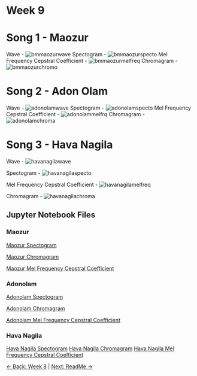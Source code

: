 # Week 9
# Song 1 - Maozur
Wave -
![bmmaozurwave](https://github.com/user-attachments/assets/a87d34a1-3bcb-4f07-9dfe-b869cf4802dd)
Spectogram - 
![bmmaozurspecto](https://github.com/user-attachments/assets/072897e8-03ee-4ffe-a8f4-f10a36304737)
Mel Frequency Cepstral Coefficient -
![bmmaozurmelfreq](https://github.com/user-attachments/assets/e9b46124-3841-435e-a3f8-740e5aba44bc)
 Chromagram -
![bmmaozurchromo](https://github.com/user-attachments/assets/d67f7eb8-9738-4a7f-88f8-f7a7b3e45b83)

# Song 2 - Adon Olam
Wave -
![adonolamwave](https://github.com/user-attachments/assets/d4d0a1af-2eaf-43e1-a684-cd28208a5cd4)
Spectogram - 
![adonolamspecto](https://github.com/user-attachments/assets/05d583c4-1bfb-4e73-a33b-29d47fd5cab8)
Mel Frequency Cepstral Coefficient -
![adonolammelfrq](https://github.com/user-attachments/assets/46df43ed-30ea-449d-8154-86d4fd87e53f)
Chromagram - 
![adonolamchroma](https://github.com/user-attachments/assets/8da71e43-c858-4238-9b99-eb463583376c)

# Song 3 - Hava Nagila
Wave -
![havanagilawave](https://github.com/user-attachments/assets/a0b27a60-6200-427b-9a5a-fe8d60aff5b8)

Spectogram -
![havanagilaspecto](https://github.com/user-attachments/assets/3f26bbc7-2bfa-43be-81d6-cef03a0affb4)

Mel Frequency Cepstral Coefficient -
![havanagilamelfreq](https://github.com/user-attachments/assets/aaec42b9-ada2-4ba7-925d-11152b5f2459)

Chromagram - 
![havanagilachroma](https://github.com/user-attachments/assets/a0f768d0-fcec-46e5-8d97-7413599da82f)

## Jupyter Notebook Files
### Maozur
[Maozur Spectogram](maozurspecto.ipynb)

[Maozur Chromagram](maozurchroma.ipynb)

[Maozur Mel Frequency Cepstral Coefficient](maozurmelfreq.ipynb)
### Adonolam
[Adonolam Spectogram](adonolamspecto.ipynb)

[Adonolam Chromagram](adonolamchroma.ipynb)

[Adonolam Mel Frequency Cepstral Coefficient](adonolammelfreq.ipynb)
### Hava Nagila
[Hava Nagila Spectogram](havanagilaspecto.ipynb)
[Hava Nagila Chromagram](havanagilachroma.ipynb)
[Hava Nagila Mel Frequency Cepstral Coefficient](havanagilamelfreq.ipynb)

[← Back: Week 8](page8.md) | [Next: ReadMe →](README.md)
